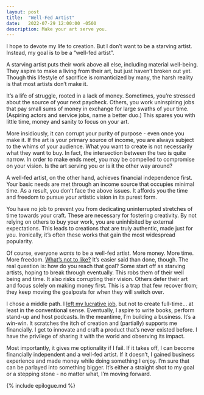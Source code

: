 ```yaml
---
layout: post
title:  "Well-Fed Artist"
date:   2022-07-29 12:00:00 -0500
description: Make your art serve you.
---
```


I hope to devote my life to creation. But I don’t want to be a starving artist. Instead, my goal is to be a “well-fed artist”.

A starving artist puts their work above all else, including material well-being. They aspire to make a living from their art, but just haven’t broken out yet. Though this lifestyle of sacrifice is romanticized by many, the harsh reality is that most artists don’t make it. 

It’s a life of struggle, rooted in a lack of money. Sometimes, you’re stressed about the source of your next paycheck. Others, you work uninspiring jobs that pay small sums of money in exchange for large swaths of your time. (Aspiring actors and service jobs, name a better duo.) This spares you with little time, money and sanity to focus on your art.

More insidiously, it can corrupt your purity of purpose - even once you make it. If the art is your primary source of income, you are always subject to the whims of your audience. What you want to create is not necessarily what they want to buy. In fact, the intersection between the two is quite narrow. In order to make ends meet, you may be compelled to compromise on your vision. Is the art serving you or is it the other way around?

A well-fed artist, on the other hand, achieves financial independence first. Your basic needs are met through an income source that occupies minimal time. As a result, you don’t face the above issues. It affords you the time and freedom to pursue your artistic vision in its purest form.

You have no job to prevent you from dedicating uninterrupted stretches of time towards your craft. These are necessary for fostering creativity. By not relying on others to buy your work, you are uninhibited by external expectations. This leads to creations that are truly authentic, made just for you. Ironically, it’s often these works that gain the most widespread popularity.

Of course, everyone *wants* to be a well-fed artist. More money. More time. More freedom. [What’s not to like?](https://youtu.be/ky3KiiUK_D0?t=274) It’s easier said than done, though. The real question is: how do you reach that goal? Some start off as starving artists, hoping to break through eventually. This robs them of their well being and time. It also risks corrupting their vision. Others defer their art and focus solely on making money first. This is a trap that few recover from; they keep moving the goalposts for when they will switch over.

I chose a middle path. I [left my lucrative job]({{site.url}}/why-i-quit-google), but not to create full-time… at least in the conventional sense. Eventually, I aspire to write books, perform stand-up and host podcasts. In the meantime, I’m building a business. It’s a win-win. It scratches the itch of creation and (partially) supports me financially. I get to innovate and craft a product that’s never existed before. I have the privilege of sharing it with the world and observing its impact.

Most importantly, it gives me optionality if I fail. If it takes off, I can become financially independent and a well-fed artist. If it doesn’t, I gained business experience and made money while doing something I enjoy. I’m sure that can be parlayed into something bigger. It’s either a straight shot to my goal or a stepping stone - no matter what, I’m moving forward.

{% include epilogue.md %}